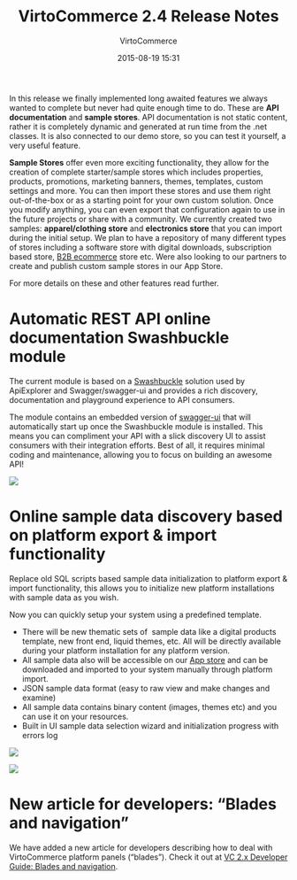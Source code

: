 ﻿---
author: VirtoCommerce
date: 2015-08-19 15:31
main-image: assets/images/blog/release-2-4-moss.jpg
permalink: blogs/news/virtocommerce-2-4-release-notes
tags: [Announcements, azure, ecommerce, enterprise ecommerce, features, open source, platform]
title: "VirtoCommerce 2.4 Release Notes"
published: Private
---
In this release we finally implemented long awaited features we always wanted to complete but never had quite enough time to do. These are **API documentation** and **sample stores**. API documentation is not static content, rather it is completely dynamic and generated at run time from the .net classes. It is also connected to our demo store, so you can test it yourself, a very useful feature.
<!--excerpt-->
**Sample Stores** offer even more exciting functionality, they allow for the creation of complete starter/sample stores which includes properties, products, promotions, marketing banners, themes, templates, custom settings and more. You can then import these stores and use them right out-of-the-box or as a starting point for your own custom solution. Once you modify anything, you can even export that configuration again to use in the future projects or share with a community. We currently created two samples: **apparel/clothing store** and **electronics store** that you can import during the initial setup. We plan to have a repository of many different types of stores including a software store with digital downloads, subscription based store, <a href="https://virtocommerce.com/b2b-ecommerce" target="_blank">B2B ecommerce</a> store etc. Were also looking to our partners to create and publish custom sample stores in our App Store.

For more details on these and other features read further.

# Automatic REST API online documentation Swashbuckle module

The current module is based on a <a href="https://github.com/domaindrivendev/Swashbuckle">Swashbuckle</a> solution used by ApiExplorer and Swagger/swagger-ui and provides a rich discovery, documentation and playground experience to API consumers.

The module contains an embedded version of <a href="https://github.com/swagger-api/swagger-ui">swagger-ui</a> that will automatically start up once the Swashbuckle module is installed. This means you can compliment your API with a slick discovery UI to assist consumers with their integration efforts. Best of all, it requires minimal coding and maintenance, allowing you to focus on building an awesome API!

![](assets/images/blog/2-4-pic.png)

# Online sample data discovery based on platform export &amp; import functionality

Replace old SQL scripts based sample data initialization to platform export &amp; import functionality, this allows you to initialize new platform installations with sample data as you wish.

Now you can quickly setup your system using a predefined template.

* There will be new thematic sets of  sample data like a digital products template, new front end, liquid themes, etc. All will be directly available during your platform installation for any platform version.
* All sample data also will be accessible on our <a href="https://virtocommerce.com/apps">App store</a> and can be downloaded and imported to your system manually through platform import.
* JSON sample data format (easy to raw view and make changes and examine)
* All sample data contains binary content (images, themes etc) and you can use it on your resources.
* Built in UI sample data selection wizard and initialization progress with errors log

![](assets/images/blog/sample-data-wizard.png)

![](assets/images/blog/2-4-pic2.png)

# New article for developers: “Blades and navigation”

We have added a new article for developers describing how to deal with VirtoCommerce platform panels (“blades”). Check it out at <a href="http://docs.virtocommerce.com/x/NQLr">VC 2.x Developer Guide: Blades and navigation</a>.